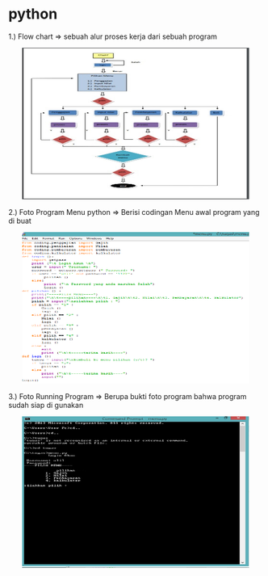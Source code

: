 # python

1.) Flow chart 
    => sebuah alur proses kerja dari sebuah program
<p align="center">
<img src="https://github.com/mzainiulilabshor/python/blob/master/Flow%20Chart.jpg" width="450" height="300" />
</p>
2.) Foto Program Menu python
    => Berisi codingan Menu awal program yang di buat
<p align="center">
<img src="https://github.com/mzainiulilabshor/python/blob/master/gambar%20menu.png" width="450" height="300" />
</p>
3.) Foto Running Program
    => Berupa bukti foto program bahwa program sudah siap di gunakan
<p align="center">
<img src="https://github.com/mzainiulilabshor/python/blob/master/running%20program.jpg" width="450" height="300" />
</p>
